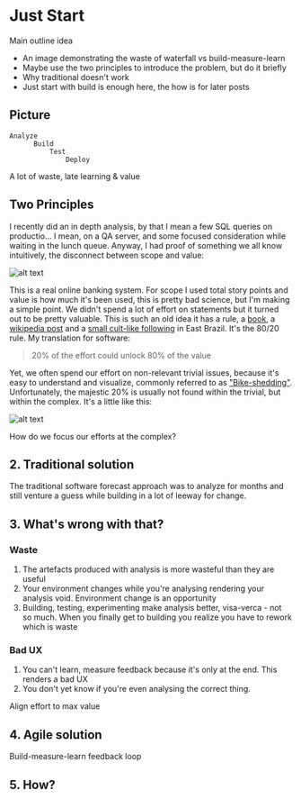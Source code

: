 # Just Start

Main outline idea

* An image demonstrating the waste of waterfall vs build-measure-learn
* Maybe use the two principles to introduce the problem, but do it briefly
* Why traditional doesn't work
* Just start with build is enough here, the how is for later posts

## Picture

```
Analyze
      Build
          Test
              Deploy
```

A lot of waste, late learning & value

## Two Principles

I recently did an in depth analysis, by that I mean a few SQL queries on productio... I mean, on a QA server, and some focused consideration while waiting in the lunch queue.  Anyway, I had proof of something we all know intuitively, the disconnect between scope and value:

![alt text](/posts/just-start/scope-vs-value.png "Scope vs. Value")

This is a real online banking system.  For scope I used total story points and value is how much it's been used, this is pretty bad science, but I'm making a simple point.  We didn't spend a lot of effort on statements but it turned out to be pretty valuable.  This is such an old idea it has a rule, a [book](https://www.amazon.com/80-20-Principle-Secret-Achieving/dp/0385491743), a [wikipedia post](https://en.wikipedia.org/wiki/Pareto_principle) and a [small cult-like following](https://www.synthesis.co.za/people/) in East Brazil.  It's the 80/20 rule.  My translation for software:

> 20% of the effort could unlock 80% of the value

Yet, we often spend our effort on non-relevant trivial issues, because it's easy to understand and visualize, commonly referred to as ["Bike-shedding"](https://en.wikipedia.org/wiki/Law_of_triviality).  Unfortunately, the majestic 20% is usually not found within the trivial, but within the complex.  It's a little like this:

![alt text](/posts/just-start/complexity-vs-value.png "Scope vs. Value")

How do we focus our efforts at the complex?


## 2. Traditional solution



The traditional software forecast approach was to analyze for months and still venture a guess while building in a lot of leeway for change.

## 3. What's wrong with that?

### Waste
1. The artefacts produced with analysis is more wasteful than they are useful
1. Your environment changes while you're analysing rendering your analysis void.  Environment change is an opportunity
1. Building, testing, experimenting make analysis better, visa-verca - not so much.  When you finally get to building you realize you have to rework which is waste

### Bad UX
1. You can't learn, measure feedback because it's only at the end.  This renders a bad UX
1. You don't yet know if you're even analysing the correct thing.




Align effort to max value

## 4. Agile solution

Build-measure-learn feedback loop

## 5. How?
